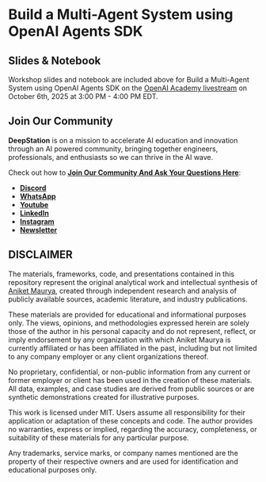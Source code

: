 # Build a Multi-Agent System using OpenAI Agents SDK

## Slides & Notebook
Workshop slides and notebook are included above for Build a Multi-Agent System using OpenAI Agents SDK on the [OpenAI Academy livestream](https://academy.openai.com/public/events/build-a-multi-agent-system-using-openai-agents-sdk-9z0epx04nm) on October 6th, 2025 at 3:00 PM - 4:00 PM EDT.

## Join Our Community

**DeepStation** is on a mission to accelerate AI education and innovation through an AI powered community, bringing together engineers, professionals, and enthusiasts so we can thrive in the AI wave.

Check out how to **[Join Our Community And Ask Your Questions Here](https://deepstation.ai/connect)**:
- **[Discord](https://discord.com/invite/5nHvNaaByY)**
- **[WhatsApp](https://chat.whatsapp.com/KLSBrpk0izVIKxXg09GLCa)**
- **[Youtube](https://www.youtube.com/@DeepStationAI)**
- **[LinkedIn](https://www.linkedin.com/company/deepstationai)**
- **[Instagram](https://www.instagram.com/deepstationai)**
- **[Newsletter](https://deepstation.beehiiv.com/subscribe)**

## DISCLAIMER

The materials, frameworks, code, and presentations contained in this repository represent the original analytical work and intellectual synthesis of [Aniket Maurya](https://linkedin.com/in/aniketmaurya), created through independent research and analysis of publicly available sources, academic literature, and industry publications. 

These materials are provided for educational and informational purposes only. The views, opinions, and methodologies expressed herein are solely those of the author in his personal capacity and do not represent, reflect, or imply endorsement by any organization with which Aniket Maurya is currently affiliated or has been affiliated in the past, including but not limited to any company employer or any client organizations thereof.

No proprietary, confidential, or non-public information from any current or former employer or client has been used in the creation of these materials. All data, examples, and case studies are derived from public sources or are synthetic demonstrations created for illustrative purposes.

This work is licensed under MIT. Users assume all responsibility for their application or adaptation of these concepts and code. The author provides no warranties, express or implied, regarding the accuracy, completeness, or suitability of these materials for any particular purpose.

Any trademarks, service marks, or company names mentioned are the property of their respective owners and are used for identification and educational purposes only.
